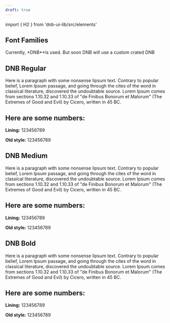 ```yaml
---
draft: true
---
```


import { H2 } from 'dnb-ui-lib/src/elements'

## Font Families

Currently, \*DNB\*\*is used. But soon DNB will use a custom crated DNB

## DNB Regular

<div className="typography-box">
  <div className="dnb-typo-regular">
    <p>
      Here is a paragraph with some nonsense lipsum text. Contrary to
      popular belief, Lorem Ipsum passage, and going through the cites
      of the word in classical literature, discovered the undoubtable
      source. Lorem Ipsum comes from sections 1.10.32 and 1.10.33 of
      "de Finibus Bonorum et Malorum" (The Extremes of Good
      and Evil) by Cicero, written in 45 BC.
    </p>
    <H2>Here are some numbers:</H2>
    <div className="dnb-font-family-demo__numbers">
      <p className="dnb-typo-number--lining">
        <b>Lining:</b> 123456789
      </p>
      <p className="dnb-typo-number--oldstyle">
        <b>Old style:</b> 123456789
      </p>
    </div>
  </div>
</div>

## DNB Medium

<div className="typography-box">
  <div className="dnb-typo-medium">
    <p>
      Here is a paragraph with some nonsense lipsum text. Contrary to
      popular belief, Lorem Ipsum passage, and going through the cites
      of the word in classical literature, discovered the undoubtable
      source. Lorem Ipsum comes from sections 1.10.32 and 1.10.33 of
      "de Finibus Bonorum et Malorum" (The Extremes of Good
      and Evil) by Cicero, written in 45 BC.
    </p>
    <H2>Here are some numbers:</H2>
    <div className="dnb-font-family-demo__numbers">
      <p className="dnb-typo-number--lining">
        <b>Lining:</b> 123456789
      </p>
      <p className="dnb-typo-number--oldstyle">
        <b>Old style:</b> 123456789
      </p>
    </div>
  </div>
</div>

## DNB Bold

<div className="typography-box">
  <div className="dnb-typo-bold">
    <p>
      Here is a paragraph with some nonsense lipsum text. Contrary to
      popular belief, Lorem Ipsum passage, and going through the cites
      of the word in classical literature, discovered the undoubtable
      source. Lorem Ipsum comes from sections 1.10.32 and 1.10.33 of
      "de Finibus Bonorum et Malorum" (The Extremes of Good
      and Evil) by Cicero, written in 45 BC.
    </p>
    <H2>Here are some numbers:</H2>
    <div className="dnb-font-family-demo__numbers">
      <p className="dnb-typo-number--lining">
        <b>Lining:</b> 123456789
      </p>
      <p className="dnb-typo-number--oldstyle">
        <b>Old style:</b> 123456789
      </p>
    </div>
  </div>
</div>

